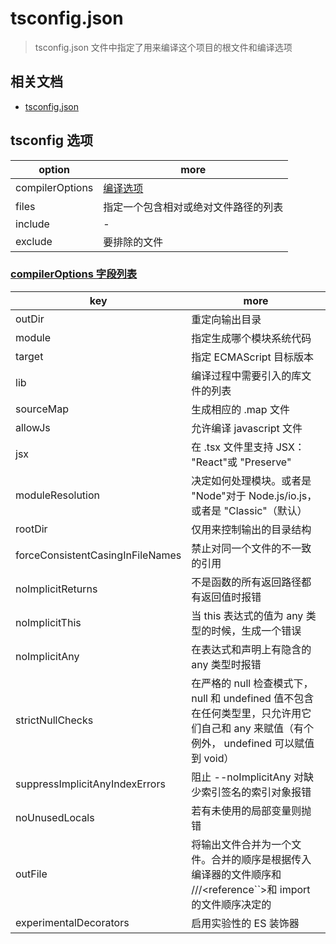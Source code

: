 # tsconfig.json

> tsconfig.json 文件中指定了用来编译这个项目的根文件和编译选项

## 相关文档

* [tsconfig.json](https://www.tslang.cn/docs/handbook/tsconfig-json.html)

## tsconfig 选项

| option          | more                                                                  |
| --------------- | --------------------------------------------------------------------- |
| compilerOptions | [编译选项](https://www.tslang.cn/docs/handbook/compiler-options.html) |
| files           | 指定一个包含相对或绝对文件路径的列表                                  |
| include         | -                                                                     |
| exclude         | 要排除的文件                                                          |

### [compilerOptions 字段列表](https://www.tslang.cn/docs/handbook/compiler-options.html)

| key                              | more                                                                                                                                     |
| -------------------------------- | ---------------------------------------------------------------------------------------------------------------------------------------- |
| outDir                           | 重定向输出目录                                                                                                                           |
| module                           | 指定生成哪个模块系统代码                                                                                                                 |
| target                           | 指定 ECMAScript 目标版本                                                                                                                 |
| lib                              | 编译过程中需要引入的库文件的列表                                                                                                         |
| sourceMap                        | 生成相应的 .map 文件                                                                                                                     |
| allowJs                          | 允许编译 javascript 文件                                                                                                                 |
| jsx                              | 在 .tsx 文件里支持 JSX： "React"或 "Preserve"                                                                                            |
| moduleResolution                 | 决定如何处理模块。或者是 "Node"对于 Node.js/io.js，或者是 "Classic"（默认）                                                              |
| rootDir                          | 仅用来控制输出的目录结构                                                                                                                 |
| forceConsistentCasingInFileNames | 禁止对同一个文件的不一致的引用                                                                                                           |
| noImplicitReturns                | 不是函数的所有返回路径都有返回值时报错                                                                                                   |
| noImplicitThis                   | 当 this 表达式的值为 any 类型的时候，生成一个错误                                                                                        |
| noImplicitAny                    | 在表达式和声明上有隐含的 any 类型时报错                                                                                                  |
| strictNullChecks                 | 在严格的 null 检查模式下， null 和 undefined 值不包含在任何类型里，只允许用它们自己和 any 来赋值（有个例外， undefined 可以赋值到 void） |
| suppressImplicitAnyIndexErrors   | 阻止 --noImplicitAny 对缺少索引签名的索引对象报错                                                                                        |
| noUnusedLocals                   | 若有未使用的局部变量则抛错                                                                                                               |
| outFile                          | 将输出文件合并为一个文件。合并的顺序是根据传入编译器的文件顺序和 ///<reference``>和 import 的文件顺序决定的                              |
| experimentalDecorators           | 启用实验性的 ES 装饰器                                                                                                                   |
